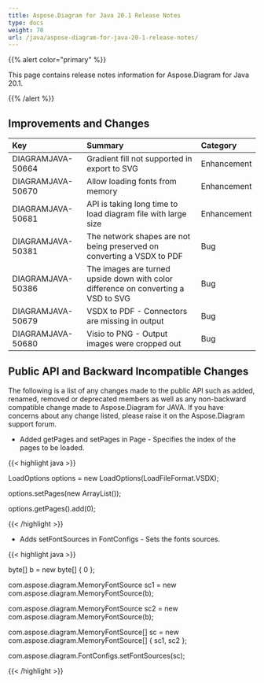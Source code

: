 ```yaml
---
title: Aspose.Diagram for Java 20.1 Release Notes
type: docs
weight: 70
url: /java/aspose-diagram-for-java-20-1-release-notes/
---
```


{{% alert color="primary" %}} 

This page contains release notes information for Aspose.Diagram for Java 20.1.

{{% /alert %}} 
## **Improvements and Changes**

|**Key**|**Summary**|**Category**|
| :- | :- | :- |
|DIAGRAMJAVA-50664|Gradient fill not supported in export to SVG|Enhancement|
|DIAGRAMJAVA-50670|Allow loading fonts from memory|Enhancement|
|DIAGRAMJAVA-50681|API is taking long time to load diagram file with large size|Enhancement|
|DIAGRAMJAVA-50381|The network shapes are not being preserved on converting a VSDX to PDF|Bug|
|DIAGRAMJAVA-50386|The images are turned upside down with color difference on converting a VSD to SVG|Bug|
|DIAGRAMJAVA-50679|VSDX to PDF - Connectors are missing in output|Bug|
|DIAGRAMJAVA-50680|Visio to PNG - Output images were cropped out|Bug|
## **Public API and Backward Incompatible Changes**
The following is a list of any changes made to the public API such as added, renamed, removed or deprecated members as well as any non-backward compatible change made to Aspose.Diagram for JAVA. If you have concerns about any change listed, please raise it on the Aspose.Diagram support forum.

- Added getPages and setPages in Page - Specifies the index of the pages to be loaded.

{{< highlight java >}}

 LoadOptions options = new LoadOptions(LoadFileFormat.VSDX);

options.setPages(new ArrayList());

options.getPages().add(0);

{{< /highlight >}}

- Adds setFontSources in FontConfigs - Sets the fonts sources.

{{< highlight java >}}

 byte[] b = new byte[] { 0 };

com.aspose.diagram.MemoryFontSource sc1 = new com.aspose.diagram.MemoryFontSource(b);

com.aspose.diagram.MemoryFontSource sc2 = new com.aspose.diagram.MemoryFontSource(b);

com.aspose.diagram.MemoryFontSource[] sc = new com.aspose.diagram.MemoryFontSource[] { sc1, sc2 };

com.aspose.diagram.FontConfigs.setFontSources(sc); 

{{< /highlight >}}


